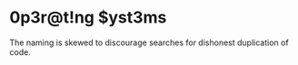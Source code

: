 # 0p3r@t!ng $yst3ms

The naming is skewed to discourage searches for dishonest duplication of code.
